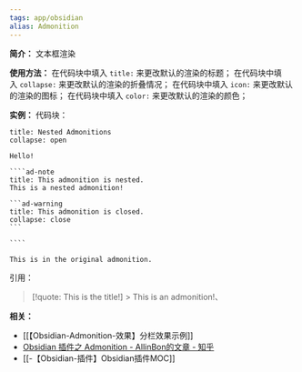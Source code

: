 ```yaml
---
tags: app/obsidian
alias: Admonition 
---
```


**简介：**
文本框渲染

**使用方法：**
在代码块中填入 `title:` 来更改默认的渲染的标题；
在代码块中填入 `collapse:` 来更改默认的渲染的折叠情况；
在代码块中填入 `icon:` 来更改默认的渲染的图标；
在代码块中填入 `color:` 来更改默认的渲染的颜色；

**实例：**
代码块：
`````ad-note
title: Nested Admonitions
collapse: open

Hello!

````ad-note
title: This admonition is nested.
This is a nested admonition!

```ad-warning
title: This admonition is closed.
collapse: close
```

````

This is in the original admonition.
`````
引用：
> [!quote: This is the title!] > This is an admonition!、

**相关：**
* [[【Obsidian-Admonition-效果】分栏效果示例]]
* [Obsidian 插件之 Admonition - AllinBon的文章 - 知乎 ](https://zhuanlan.zhihu.com/p/391252867)
* [[-【Obsidian-插件】Obsidian插件MOC]]